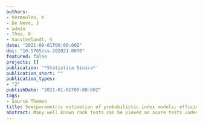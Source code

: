 ```yaml
---
authors:
- Vermeulen, K
- De Neve, J
- admin
- Thas, O
- Vansteelandt, S
date: "2021-09-01T00:00:00Z"
doi: "10.5705/ss.202021.0070"
featured: false
projects: []
publication: '*Statistica Sinica*'
publication_short: ""
publication_types:
- "2"
publishDate: "2021-01-01T00:00:00Z"
tags:
- Source Themes
title: Semiparametric estimation of probabilistic index models; efficiency and bias
abstract: Many well known rank tests can be viewed as score tests under probabilistic index models[:] regression models for the conditional probability that the outcome of one randomly chosen subject exceeds the outcome of another independently chosen subject. Probabilistic index models (PIMs) provide a natural regression framework for nonparametric rank tests. In addition, PIMs supplement these tests with effect sizes and ease the development of more flexible tests e.g., tests which allow for covariate adjustment. Inference for probabilistic index models is currently based on an estimator, referred to as the standard estimator, that was heuristically derived. By appealing to semiparametric theory and a Hoeffding decomposition, we rigorously derive the class of all consistent and asymptotically normal estimators for the parameters indexing a probabilistic index model. We identify the (locally) semiparametric efficient estimator in this class and we derive a second estimator which has smaller second-order finitesample bias. The properties of the estimators are theoretically and empirically evaluated. The heuristic standard estimator turns out to be the preferred estimator in practice as it is computationally superior to both the efficient and the bias-reduced estimator, and only suffers from a minor loss in efficiency. We propose a partition strategy to further improve the computational performance of the standard estimator.
---
```


